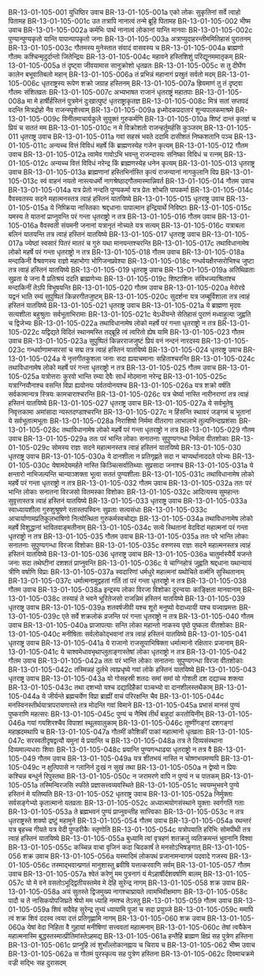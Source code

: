 BR-13-01-105-001	युधिष्ठिर उवाच
BR-13-01-105-001a	एको लोकः सुकृतिनां सर्वे त्वाहो पितामह
BR-13-01-105-001c	उत तत्रापि नानात्वं तन्मे ब्रूहि पितामह
BR-13-01-105-002	भीष्म उवाच
BR-13-01-105-002a	कर्मभिः पार्थ नानात्वं लोकानां यान्ति मानवाः
BR-13-01-105-002c	पुण्यान्पुण्यकृतो यान्ति पापान्पापकृतो जनाः
BR-13-01-105-003a	अत्राप्युदाहरन्तीममितिहासं पुरातनम्
BR-13-01-105-003c	गौतमस्य मुनेस्तात संवादं वासवस्य च
BR-13-01-105-004a	ब्राह्मणो गौतमः कश्चिन्मृदुर्दान्तो जितेन्द्रियः
BR-13-01-105-004c	महावने हस्तिशिशुं परिद्यूनममातृकम्
BR-13-01-105-005a	तं दृष्ट्वा जीवयामास सानुक्रोशो धृतव्रतः
BR-13-01-105-005c	स तु दीर्घेण कालेन बभूवातिबलो महान्
BR-13-01-105-006a	तं प्रभिन्नं महानागं प्रस्रुतं सर्वतो मदम्
BR-13-01-105-006c	धृतराष्ट्रस्य रूपेण शक्रो जग्राह हस्तिनम्
BR-13-01-105-007a	ह्रियमाणं तु तं दृष्ट्वा गौतमः संशितव्रतः
BR-13-01-105-007c	अभ्यभाषत राजानं धृतराष्ट्रं महातपाः
BR-13-01-105-008a	मा मे हार्षीर्हस्तिनं पुत्रमेनं दुःखात्पुष्टं धृतराष्ट्राकृतज्ञ
BR-13-01-105-008c	मित्रं सतां सप्तपदं वदन्ति मित्रद्रोहो नैव राजन्स्पृशेत्त्वाम्
BR-13-01-105-009a	इध्मोदकप्रदातारं शून्यपालकमाश्रमे
BR-13-01-105-009c	विनीतमाचार्यकुले सुयुक्तं गुरुकर्मणि
BR-13-01-105-010a	शिष्टं दान्तं कृतज्ञं च प्रियं च सततं मम
BR-13-01-105-010c	न मे विक्रोशतो राजन्हर्तुमर्हसि कुञ्जरम्
BR-13-01-105-011	धृतराष्ट्र उवाच
BR-13-01-105-011a	गवां सहस्रं भवते ददामि दासीशतं निष्कशतानि पञ्च
BR-13-01-105-011c	अन्यच्च वित्तं विविधं महर्षे किं ब्राह्मणस्येह गजेन कृत्यम्
BR-13-01-105-012	गौतम उवाच
BR-13-01-105-012a	त्वामेव गावोऽभि भवन्तु राजन्दास्यः सनिष्का विविधं च रत्नम्
BR-13-01-105-012c	अन्यच्च वित्तं विविधं नरेन्द्र किं ब्राह्मणस्येह धनेन कृत्यम्
BR-13-01-105-013	धृतराष्ट्र उवाच
BR-13-01-105-013a	ब्राह्मणानां हस्तिभिर्नास्ति कृत्यं राजन्यानां नागकुलानि विप्र
BR-13-01-105-013c	स्वं वाहनं नयतो नास्त्यधर्मो नागश्रेष्ठाद्गौतमास्मान्निवर्त
BR-13-01-105-014	गौतम उवाच
BR-13-01-105-014a	यत्र प्रेतो नन्दति पुण्यकर्मा यत्र प्रेतः शोचति पापकर्मा
BR-13-01-105-014c	वैवस्वतस्य सदने महात्मनस्तत्र त्वाहं हस्तिनं यातयिष्ये
BR-13-01-105-015	धृतराष्ट्र उवाच
BR-13-01-105-015a	ये निष्क्रिया नास्तिकाः श्रद्दधानाः पापात्मान इन्द्रियार्थे निविष्टाः
BR-13-01-105-015c	यमस्य ते यातनां प्राप्नुवन्ति परं गन्ता धृतराष्ट्रो न तत्र
BR-13-01-105-016	गौतम उवाच
BR-13-01-105-016a	वैवस्वती संयमनी जनानां यत्रानृतं नोच्यते यत्र सत्यम्
BR-13-01-105-016c	यत्राबला बलिनं यातयन्ति तत्र त्वाहं हस्तिनं यातयिष्ये
BR-13-01-105-017	धृतराष्ट्र उवाच
BR-13-01-105-017a	ज्येष्ठां स्वसारं पितरं मातरं च गुरुं यथा मानयन्तश्चरन्ति
BR-13-01-105-017c	तथाविधानामेष लोको महर्षे परं गन्ता धृतराष्ट्रो न तत्र
BR-13-01-105-018	गौतम उवाच
BR-13-01-105-018a	मन्दाकिनी वैश्रवणस्य राज्ञो महाभोगा भोगिजनप्रवेश्या
BR-13-01-105-018c	गन्धर्वयक्षैरप्सरोभिश्च जुष्टा तत्र त्वाहं हस्तिनं यातयिष्ये
BR-13-01-105-019	धृतराष्ट्र उवाच
BR-13-01-105-019a	अतिथिव्रताः सुव्रता ये जना वै प्रतिश्रयं ददति ब्राह्मणेभ्यः
BR-13-01-105-019c	शिष्टाशिनः संविभज्याश्रितांश्च मन्दाकिनीं तेऽपि विभूषयन्ति
BR-13-01-105-020	गौतम उवाच
BR-13-01-105-020a	मेरोरग्रे यद्वनं भाति रम्यं सुपुष्पितं किन्नरगीतजुष्टम्
BR-13-01-105-020c	सुदर्शना यत्र जम्बूर्विशाला तत्र त्वाहं हस्तिनं यातयिष्ये
BR-13-01-105-021	धृतराष्ट्र उवाच
BR-13-01-105-021a	ये ब्राह्मणा मृदवः सत्यशीला बहुश्रुताः सर्वभूताभिरामाः
BR-13-01-105-021c	येऽधीयन्ते सेतिहासं पुराणं मध्वाहुत्या जुह्वति च द्विजेभ्यः
BR-13-01-105-022a	तथाविधानामेष लोको महर्षे परं गन्ता धृतराष्ट्रो न तत्र
BR-13-01-105-022c	यद्विद्यते विदितं स्थानमस्ति तद्ब्रूहि त्वं त्वरितो ह्येष यामि
BR-13-01-105-023	गौतम उवाच
BR-13-01-105-023a	सुपुष्पितं किन्नरराजजुष्टं प्रियं वनं नन्दनं नारदस्य
BR-13-01-105-023c	गन्धर्वाणामप्सरसां च सद्म तत्र त्वाहं हस्तिनं यातयिष्ये
BR-13-01-105-024	धृतराष्ट्र उवाच
BR-13-01-105-024a	ये नृत्तगीतकुशला जनाः सदा ह्ययाचमानाः सहिताश्चरन्ति
BR-13-01-105-024c	तथाविधानामेष लोको महर्षे परं गन्ता धृतराष्ट्रो न तत्र
BR-13-01-105-025	गौतम उवाच
BR-13-01-105-025a	यत्रोत्तराः कुरवो भान्ति रम्या देवैः सार्धं मोदमाना नरेन्द्र
BR-13-01-105-025c	यत्राग्नियौनाश्च वसन्ति विप्रा ह्ययोनयः पर्वतयोनयश्च
BR-13-01-105-026a	यत्र शक्रो वर्षति सर्वकामान्यत्र स्त्रियः कामचाराश्चरन्ति
BR-13-01-105-026c	यत्र चेर्ष्या नास्ति नारीनराणां तत्र त्वाहं हस्तिनं यातयिष्ये
BR-13-01-105-027	धृतराष्ट्र उवाच
BR-13-01-105-027a	ये सर्वभूतेषु निवृत्तकामा अमांसादा न्यस्तदण्डाश्चरन्ति
BR-13-01-105-027c	न हिंसन्ति स्थावरं जङ्गमं च भूतानां ये सर्वभूतात्मभूताः
BR-13-01-105-028a	निराशिषो निर्ममा वीतरागा लाभालाभे तुल्यनिन्दाप्रशंसाः
BR-13-01-105-028c	तथाविधानामेष लोको महर्षे परं गन्ता धृतराष्ट्रो न तत्र
BR-13-01-105-029	गौतम उवाच
BR-13-01-105-029a	ततः परं भान्ति लोकाः सनातनाः सुपुण्यगन्धा निर्मला वीतशोकाः
BR-13-01-105-029c	सोमस्य राज्ञः सदने महात्मनस्तत्र त्वाहं हस्तिनं यातयिष्ये
BR-13-01-105-030	धृतराष्ट्र उवाच
BR-13-01-105-030a	ये दानशीला न प्रतिगृह्णते सदा न चाप्यर्थानाददते परेभ्यः
BR-13-01-105-030c	येषामदेयमर्हते नास्ति किञ्चित्सर्वातिथ्याः सुप्रसादा जनाश्च
BR-13-01-105-031a	ये क्षन्तारो नाभिजल्पन्ति चान्याञ्शक्ता भूत्वा सततं पुण्यशीलाः
BR-13-01-105-031c	तथाविधानामेष लोको महर्षे परं गन्ता धृतराष्ट्रो न तत्र
BR-13-01-105-032	गौतम उवाच
BR-13-01-105-032a	ततः परं भान्ति लोकाः सनातना विरजसो वितमस्का विशोकाः
BR-13-01-105-032c	आदित्यस्य सुमहान्तः सुवृत्तास्तत्र त्वाहं हस्तिनं यातयिष्ये
BR-13-01-105-033	धृतराष्ट्र उवाच
BR-13-01-105-033a	स्वाध्यायशीला गुरुशुश्रूषणे रतास्तपस्विनः सुव्रताः सत्यसंधाः
BR-13-01-105-033c	आचार्याणामप्रतिकूलभाषिणो नित्योत्थिता गुरुकर्मस्वचोद्याः
BR-13-01-105-034a	तथाविधानामेष लोको महर्षे विशुद्धानां भावितवाङ्मतीनाम्
BR-13-01-105-034c	सत्ये स्थितानां वेदविदां महात्मनां परं गन्ता धृतराष्ट्रो न तत्र
BR-13-01-105-035	गौतम उवाच
BR-13-01-105-035a	ततः परे भान्ति लोकाः सनातनाः सुपुण्यगन्धा विरजा विशोकाः
BR-13-01-105-035c	वरुणस्य राज्ञः सदने महात्मनस्तत्र त्वाहं हस्तिनं यातयिष्ये
BR-13-01-105-036	धृतराष्ट्र उवाच
BR-13-01-105-036a	चातुर्मास्यैर्ये यजन्ते जनाः सदा तथेष्टीनां दशशतं प्राप्नुवन्ति
BR-13-01-105-036c	ये चाग्निहोत्रं जुह्वति श्रद्दधाना यथान्यायं त्रीणि वर्षाणि विप्राः
BR-13-01-105-037a	स्वदारिणां धर्मधुरे महात्मनां यथोचिते वर्त्मनि सुस्थितानाम्
BR-13-01-105-037c	धर्मात्मनामुद्वहतां गतिं तां परं गन्ता धृतराष्ट्रो न तत्र
BR-13-01-105-038	गौतम उवाच
BR-13-01-105-038a	इन्द्रस्य लोका विरजा विशोका दुरन्वयाः काङ्क्षिता मानवानाम्
BR-13-01-105-038c	तस्याहं ते भवने भूरितेजसो राजन्निमं हस्तिनं यातयिष्ये
BR-13-01-105-039	धृतराष्ट्र उवाच
BR-13-01-105-039a	शतवर्षजीवी यश्च शूरो मनुष्यो वेदाध्यायी यश्च यज्वाप्रमत्तः
BR-13-01-105-039c	एते सर्वे शक्रलोकं व्रजन्ति परं गन्ता धृतराष्ट्रो न तत्र
BR-13-01-105-040	गौतम उवाच
BR-13-01-105-040a	प्राजापत्याः सन्ति लोका महान्तो नाकस्य पृष्ठे पुष्कला वीतशोकाः
BR-13-01-105-040c	मनीषिताः सर्वलोकोद्भवानां तत्र त्वाहं हस्तिनं यातयिष्ये
BR-13-01-105-041	धृतराष्ट्र उवाच
BR-13-01-105-041a	ये राजानो राजसूयाभिषिक्ता धर्मात्मानो रक्षितारः प्रजानाम्
BR-13-01-105-041c	ये चाश्वमेधावभृथाप्लुताङ्गास्तेषां लोका धृतराष्ट्रो न तत्र
BR-13-01-105-042	गौतम उवाच
BR-13-01-105-042a	ततः परं भान्ति लोकाः सनातनाः सुपुण्यगन्धा विरजा वीतशोकाः
BR-13-01-105-042c	तस्मिन्नहं दुर्लभे त्वाप्रधृष्ये गवां लोके हस्तिनं यातयिष्ये
BR-13-01-105-043	धृतराष्ट्र उवाच
BR-13-01-105-043a	यो गोसहस्री शतदः समां समां यो गोशती दश दद्याच्च शक्त्या
BR-13-01-105-043c	तथा दशभ्यो यश्च दद्यादिहैकां पञ्चभ्यो वा दानशीलस्तथैकाम्
BR-13-01-105-044a	ये जीर्यन्ते ब्रह्मचर्येण विप्रा ब्राह्मीं वाचं परिरक्षन्ति चैव
BR-13-01-105-044c	मनस्विनस्तीर्थयात्रापरायणास्ते तत्र मोदन्ति गवां विमाने
BR-13-01-105-045a	प्रभासं मानसं पुण्यं पुष्कराणि महत्सरः
BR-13-01-105-045c	पुण्यं च नैमिषं तीर्थं बाहुदां करतोयिनीम्
BR-13-01-105-046a	गयां गयशिरश्चैव विपाशां स्थूलवालुकाम्
BR-13-01-105-046c	तूष्णींगङ्गां दशगङ्गां महाह्रदमथापि च
BR-13-01-105-047a	गौतमीं कौशिकीं पाकां महात्मानो धृतव्रताः
BR-13-01-105-047c	सरस्वतीदृषद्वत्यौ यमुनां ये प्रयान्ति च
BR-13-01-105-048a	तत्र ते दिव्यसंस्थाना दिव्यमाल्यधराः शिवाः
BR-13-01-105-048c	प्रयान्ति पुण्यगन्धाढ्या धृतराष्ट्रो न तत्र वै
BR-13-01-105-049	गौतम उवाच
BR-13-01-105-049a	यत्र शीतभयं नास्ति न चोष्णभयमण्वपि
BR-13-01-105-049c	न क्षुत्पिपासे न ग्लानिर्न दुःखं न सुखं तथा
BR-13-01-105-050a	न द्वेष्यो न प्रियः कश्चिन्न बन्धुर्न रिपुस्तथा
BR-13-01-105-050c	न जरामरणे वापि न पुण्यं न च पातकम्
BR-13-01-105-051a	तस्मिन्विरजसि स्फीते प्रज्ञासत्त्वव्यवस्थिते
BR-13-01-105-051c	स्वयम्भुभवने पुण्ये हस्तिनं मे यतिष्यति
BR-13-01-105-052	धृतराष्ट्र उवाच
BR-13-01-105-052a	निर्मुक्ताः सर्वसङ्गेभ्यो कृतात्मानो यतव्रताः
BR-13-01-105-052c	अध्यात्मयोगसंस्थाने युक्ताः स्वर्गगतिं गताः
BR-13-01-105-053a	ते ब्रह्मभवनं पुण्यं प्राप्नुवन्तीह सात्त्विकाः
BR-13-01-105-053c	न तत्र धृतराष्ट्रस्ते शक्यो द्रष्टुं महामुने
BR-13-01-105-054	गौतम उवाच
BR-13-01-105-054a	रथन्तरं यत्र बृहच्च गीयते यत्र वेदी पुण्डरीकैः स्तृणोति
BR-13-01-105-054c	यत्रोपयाति हरिभिः सोमपीथी तत्र त्वाहं हस्तिनं यातयिष्ये
BR-13-01-105-055a	बुध्यामि त्वां वृत्रहणं शतक्रतुं व्यतिक्रमन्तं भुवनानि विश्वा
BR-13-01-105-055c	कच्चिन्न वाचा वृजिनं कदा चिदकार्षं ते मनसोऽभिषङ्गात्
BR-13-01-105-056	शक्र उवाच
BR-13-01-105-056a	यस्मादिमं लोकपथं प्रजानामन्वागमं पदवादे गजस्य
BR-13-01-105-056c	तस्माद्भवान्प्रणतं मानुशास्तु ब्रवीषि यत्तत्करवाणि सर्वम्
BR-13-01-105-057	गौतम उवाच
BR-13-01-105-057a	श्वेतं करेणुं मम पुत्रनागं यं मेऽहार्षीर्दशवर्षाणि बालम्
BR-13-01-105-057c	यो मे वने वसतोऽभूद्द्वितीयस्तमेव मे देहि सुरेन्द्र नागम्
BR-13-01-105-058	शक्र उवाच
BR-13-01-105-058a	अयं सुतस्ते द्विजमुख्य नागश्चाघ्रायते त्वामभिवीक्षमाणः
BR-13-01-105-058c	पादौ च ते नासिकयोपजिघ्रते श्रेयो मम ध्याहि नमश्च तेऽस्तु
BR-13-01-105-059	गौतम उवाच
BR-13-01-105-059a	शिवं सदैवेह सुरेन्द्र तुभ्यं ध्यायामि पूजां च सदा प्रयुञ्जे
BR-13-01-105-059c	ममापि त्वं शक्र शिवं ददस्व त्वया दत्तं प्रतिगृह्णामि नागम्
BR-13-01-105-060	शक्र उवाच
BR-13-01-105-060a	येषां वेदा निहिता वै गुहायां मनीषिणां सत्त्ववतां महात्मनाम्
BR-13-01-105-060c	तेषां त्वयैकेन महात्मनास्मि बुद्धस्तस्मात्प्रीतिमांस्तेऽहमद्य
BR-13-01-105-061a	हन्तैहि ब्राह्मण क्षिप्रं सह पुत्रेण हस्तिना
BR-13-01-105-061c	प्राप्नुहि त्वं शुभाँल्लोकानह्नाय च चिराय च
BR-13-01-105-062	भीष्म उवाच
BR-13-01-105-062a	स गौतमं पुरस्कृत्य सह पुत्रेण हस्तिना
BR-13-01-105-062c	दिवमाचक्रमे वज्री सद्भिः सह दुरासदम्
